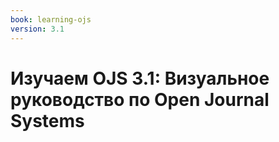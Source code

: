 ```yaml
---
book: learning-ojs
version: 3.1
---
```


# Изучаем OJS 3.1: Визуальное руководство по Open Journal Systems
